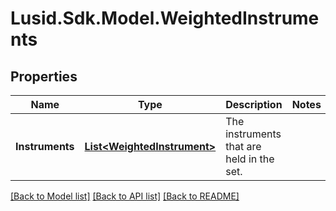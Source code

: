 
# Lusid.Sdk.Model.WeightedInstruments

## Properties

Name | Type | Description | Notes
------------ | ------------- | ------------- | -------------
**Instruments** | [**List&lt;WeightedInstrument&gt;**](WeightedInstrument.md) | The instruments that are held in the set. | 

[[Back to Model list]](../README.md#documentation-for-models)
[[Back to API list]](../README.md#documentation-for-api-endpoints)
[[Back to README]](../README.md)

